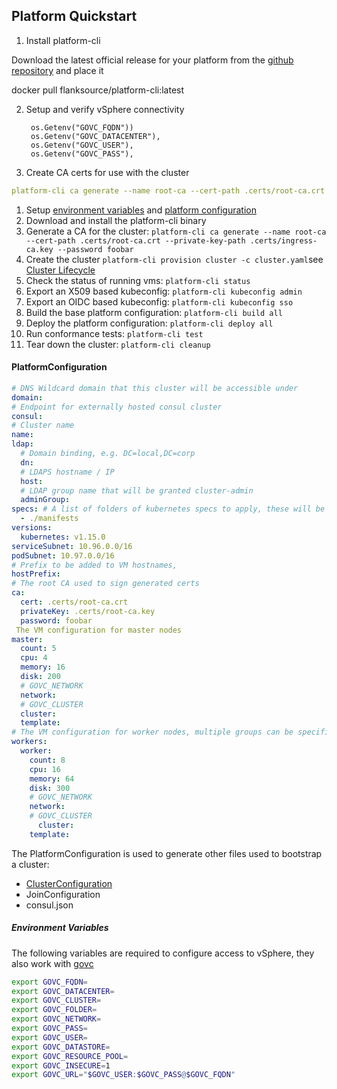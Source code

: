## Platform Quickstart

1. Install platform-cli

Download the latest official release for your platform from the [github repository](https://github.com/flanksource/platform-cli/releases/latest) and place it 


docker pull flanksource/platform-cli:latest

2. Setup and verify vSphere connectivity


		os.Getenv("GOVC_FQDN"))
		os.Getenv("GOVC_DATACENTER"),
		os.Getenv("GOVC_USER"),
		os.Getenv("GOVC_PASS"),

3. Create CA certs for use with the cluster

```yaml
platform-cli ca generate --name root-ca --cert-path .certs/root-ca.crt --private-key-path .certs/root-ca.key --password foobar`
```

1. Setup [environment variables](#environment-variables) and [platform configuration](#platform-configuration)
2. Download and install the platform-cli binary
3. Generate a CA for the cluster: `platform-cli ca generate --name root-ca --cert-path .certs/root-ca.crt --private-key-path .certs/ingress-ca.key --password foobar`
4. Create the cluster `platform-cli provision cluster -c cluster.yaml`see [Cluster Lifecycle](#cluster-lifecycle)
5. Check the status of running vms: `platform-cli status`
6. Export an X509 based kubeconfig: `platform-cli kubeconfig admin`
7. Export an OIDC based kubeconfig: `platform-cli kubeconfig sso`
8. Build the base platform configuration: `platform-cli build all`
9. Deploy the platform configuration: `platform-cli deploy all`
10. Run conformance tests: `platform-cli test`
11. Tear down the cluster: `platform-cli cleanup`

#### PlatformConfiguration

```yaml
# DNS Wildcard domain that this cluster will be accessible under
domain:
# Endpoint for externally hosted consul cluster
consul:
# Cluster name
name:
ldap:
  # Domain binding, e.g. DC=local,DC=corp
  dn:
  # LDAPS hostname / IP
  host:
  # LDAP group name that will be granted cluster-admin
  adminGroup:
specs: # A list of folders of kubernetes specs to apply, these will be templatized
  - ./manifests
versions:
  kubernetes: v1.15.0
serviceSubnet: 10.96.0.0/16
podSubnet: 10.97.0.0/16
# Prefix to be added to VM hostnames,
hostPrefix:
# The root CA used to sign generated certs
ca:
  cert: .certs/root-ca.crt
  privateKey: .certs/root-ca.key
  password: foobar
 The VM configuration for master nodes
master:
  count: 5
  cpu: 4
  memory: 16
  disk: 200
  # GOVC_NETWORK
  network:
  # GOVC_CLUSTER
  cluster:
  template:
# The VM configuration for worker nodes, multiple groups can be specified
workers:
  worker:
    count: 8
    cpu: 16
    memory: 64
    disk: 300
    # GOVC_NETWORK
    network:
    # GOVC_CLUSTER
 	  cluster:
    template:
```

The PlatformConfiguration is used to generate other files used to bootstrap a cluster:

* [ClusterConfiguration](https://godoc.org/k8s.io/kubernetes/cmd/kubeadm/app/apis/kubeadm/v1beta2#ClusterConfiguration)
* JoinConfiguration
* consul.json

##### Environment Variables

The following variables are required to configure access to vSphere, they also work with [govc](https://github.com/vmware/govmomi/tree/master/govc)

```bash
export GOVC_FQDN=
export GOVC_DATACENTER=
export GOVC_CLUSTER=
export GOVC_FOLDER=
export GOVC_NETWORK=
export GOVC_PASS=
export GOVC_USER=
export GOVC_DATASTORE=
export GOVC_RESOURCE_POOL=
export GOVC_INSECURE=1
export GOVC_URL="$GOVC_USER:$GOVC_PASS@$GOVC_FQDN"
```

